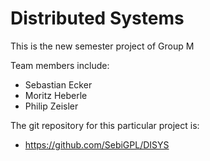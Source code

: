 # Distributed Systems

This is the new semester project of Group M

Team members include: 
- Sebastian Ecker 
- Moritz Heberle 
- Philip Zeisler

The git repository for this particular project is:
+ https://github.com/SebiGPL/DISYS

